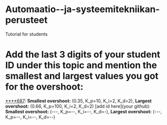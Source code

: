 # Automaatio--ja-systeemitekniikan-perusteet
Tutorial for students


# Add the last 3 digits of your student ID under this topic and mention the smallest and largest values you got for the overshoot:
[****687](https://github.com/fartaha): **Smallest overshoot:** (0.35, K_p=10, K_i=2, K_d=2), **Largest overshoot:** (0.66, K_p=100, K_i=2, K_d=2)
[add id here](your github): **Smallest overshoot:** (---, K_p=--, K_i=--, K_d=-), **Largest overshoot:** (---, K_p=--, K_i=--, K_d=--)

